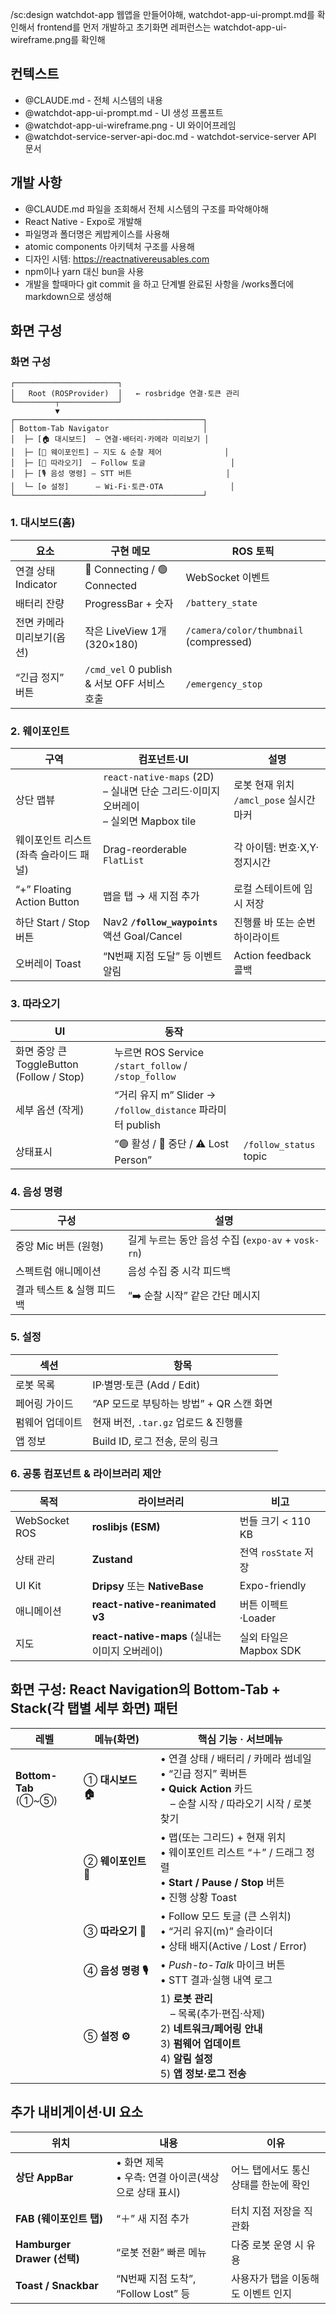 /sc:design watchdot-app 웹앱을 만들어야해, watchdot-app-ui-prompt.md를 확인해서 frontend를 먼저 개발하고 초기화면 레퍼런스는 watchdot-app-ui-wireframe.png를 확인해

## 컨텍스트

- @CLAUDE.md - 전체 시스템의 내용
- @watchdot-app-ui-prompt.md - UI 생성 프롬프트
- @watchdot-app-ui-wireframe.png - UI 와이어프레임
- @watchdot-service-server-api-doc.md - watchdot-service-server API 문서

## 개발 사항

- @CLAUDE.md 파일을 조회해서 전체 시스템의 구조를 파악해야해
- React Native - Expo로 개발해
- 파일명과 폴더명은 케밥케이스를 사용해
- atomic components 아키텍처 구조를 사용해
- 디자인 시템: https://reactnativereusables.com
- npm이나 yarn 대신 bun을 사용
- 개발을 할때마다 git commit 을 하고 단계별 완료된 사항을 /works폴더에 markdown으로 생성해

## 화면 구성

### 화면 구성

```
┌───────────────────────┐
│   Root (ROSProvider)  │   ← rosbridge 연결·토큰 관리
└─────────┬─────────────┘
          ▼
┌──────────────────────────────────────────┐
│ Bottom-Tab Navigator                     │
│  ├─ [🏠 대시보드]  — 연결·배터리·카메라 미리보기 │
│  ├─ [📍 웨이포인트] — 지도 & 순찰 제어              │
│  ├─ [👣 따라오기]  — Follow 토글                   │
│  ├─ [🎙 음성 명령] — STT 버튼                     │
│  └─ [⚙️ 설정]      — Wi-Fi·토큰·OTA               │
└──────────────────────────────────────────┘
```

### 1. 대시보드(홈)

| 요소                       | 구현 메모                                   | ROS 토픽                               |
| -------------------------- | ------------------------------------------- | -------------------------------------- |
| 연결 상태 Indicator        | 🔴 Connecting / 🟢 Connected                | WebSocket 이벤트                       |
| 배터리 잔량                | ProgressBar + 숫자                          | `/battery_state`                       |
| 전면 카메라 미리보기(옵션) | 작은 LiveView 1개(320×180)                  | `/camera/color/thumbnail` (compressed) |
| “긴급 정지” 버튼           | `/cmd_vel` 0 publish & 서보 OFF 서비스 호출 | `/emergency_stop`                      |

### 2. 웨이포인트

| 구역                                   | 컴포넌트·UI                                                                               | 설명                                    |
| -------------------------------------- | ----------------------------------------------------------------------------------------- | --------------------------------------- |
| 상단 맵뷰                              | `react-native-maps` (2D) <br>– 실내면 단순 그리드·이미지 오버레이<br>– 실외면 Mapbox tile | 로봇 현재 위치 `/amcl_pose` 실시간 마커 |
| 웨이포인트 리스트 (좌측 슬라이드 패널) | Drag-reorderable `FlatList`                                                               | 각 아이템: 번호·X,Y·정지시간            |
| “+” Floating Action Button             | 맵을 탭 → 새 지점 추가                                                                    | 로컬 스테이트에 임시 저장               |
| 하단 Start / Stop 버튼                 | Nav2 **`/follow_waypoints`** 액션 Goal/Cancel                                             | 진행률 바 또는 순번 하이라이트          |
| 오버레이 Toast                         | “N번째 지점 도달” 등 이벤트 알림                                                          | Action feedback 콜백                    |

### 3. 따라오기

| UI                                        | 동작                                                       |                        |
| ----------------------------------------- | ---------------------------------------------------------- | ---------------------- |
| 화면 중앙 큰 ToggleButton (Follow / Stop) | 누르면 ROS Service `/start_follow` / `/stop_follow`        |                        |
| 세부 옵션 (작게)                          | “거리 유지 m” Slider → `/follow_distance` 파라미터 publish |                        |
| 상태표시                                  | “🟢 활성 / 🔴 중단 / ⚠️ Lost Person”                       | `/follow_status` topic |

### 4. 음성 명령

| 구성                      | 설명                                               |
| ------------------------- | -------------------------------------------------- |
| 중앙 Mic 버튼 (원형)      | 길게 누르는 동안 음성 수집 (`expo-av` + `vosk-rn`) |
| 스펙트럼 애니메이션       | 음성 수집 중 시각 피드백                           |
| 결과 텍스트 & 실행 피드백 | “➡️ 순찰 시작” 같은 간단 메시지                    |

### 5. 설정

| 섹션            | 항목                                     |
| --------------- | ---------------------------------------- |
| 로봇 목록       | IP·별명·토큰 (Add / Edit)                |
| 페어링 가이드   | “AP 모드로 부팅하는 방법” + QR 스캔 화면 |
| 펌웨어 업데이트 | 현재 버전, `.tar.gz` 업로드 & 진행률     |
| 앱 정보         | Build ID, 로그 전송, 문의 링크           |

### 6. 공통 컴포넌트 & 라이브러리 제안

| 목적          | 라이브러리                                     | 비고                   |
| ------------- | ---------------------------------------------- | ---------------------- |
| WebSocket ROS | **roslibjs (ESM)**                             | 번들 크기 < 110 KB     |
| 상태 관리     | **Zustand**                                    | 전역 `rosState` 저장   |
| UI Kit        | **Dripsy** 또는 **NativeBase**                 | Expo-friendly          |
| 애니메이션    | **react-native-reanimated v3**                 | 버튼 이펙트·Loader     |
| 지도          | **react-native-maps** (실내는 이미지 오버레이) | 실외 타일은 Mapbox SDK |

## 화면 구성: React Navigation의 Bottom-Tab + Stack(각 탭별 세부 화면) 패턴

| 레벨                     | 메뉴(화면)          | 핵심 기능 · 서브메뉴                                                                                                                                 |
| ------------------------ | ------------------- | ---------------------------------------------------------------------------------------------------------------------------------------------------- |
| **Bottom-Tab**<br>(①\~⑤) | ① **대시보드 🏠**   | • 연결 상태 / 배터리 / 카메라 썸네일<br>• “긴급 정지” 퀵버튼<br>• **Quick Action** 카드<br> – 순찰 시작 / 따라오기 시작 / 로봇 찾기                  |
|                          | ② **웨이포인트 📍** | • 맵(또는 그리드) + 현재 위치<br>• 웨이포인트 리스트 “＋” / 드래그 정렬<br>• **Start / Pause / Stop** 버튼<br>• 진행 상황 Toast                      |
|                          | ③ **따라오기 👣**   | • Follow 모드 토글 (큰 스위치)<br>• “거리 유지(m)” 슬라이더<br>• 상태 배지(Active / Lost / Error)                                                    |
|                          | ④ **음성 명령 🎙**   | • _Push-to-Talk_ 마이크 버튼<br>• STT 결과·실행 내역 로그                                                                                            |
|                          | ⑤ **설정 ⚙️**       | 1) **로봇 관리**<br> – 목록(추가·편집·삭제)<br>2) **네트워크/페어링 안내**<br>3) **펌웨어 업데이트**<br>4) **알림 설정**<br>5) **앱 정보·로그 전송** |

## 추가 내비게이션·UI 요소

| 위치                        | 내용                                                   | 이유                                  |
| --------------------------- | ------------------------------------------------------ | ------------------------------------- |
| **상단 AppBar**             | • 화면 제목<br>• 우측: 연결 아이콘(색상으로 상태 표시) | 어느 탭에서도 통신 상태를 한눈에 확인 |
| **FAB (웨이포인트 탭)**     | “＋” 새 지점 추가                                      | 터치 지점 저장을 직관화               |
| **Hamburger Drawer (선택)** | “로봇 전환” 빠른 메뉴                                  | 다중 로봇 운영 시 유용                |
| **Toast / Snackbar**        | “N번째 지점 도착”, “Follow Lost” 등                    | 사용자가 탭을 이동해도 이벤트 인지    |
